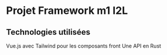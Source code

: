 # Projet Framework m1 I2L

## Technologies utilisées

Vue.js avec Tailwind pour les composants front
Une API en Rust
